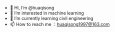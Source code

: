 - 👋 Hi, I’m @huaqisong
- 👀 I’m interested in machine learning
- 🌱 I’m currently learning civil engineering
- 📫 How to reach me ：huaqisong1997@163.com

<!---
huaqisong/huaqisong is a ✨ special ✨ repository because its `README.md` (this file) appears on your GitHub profile.
You can click the Preview link to take a look at your changes.
--->
